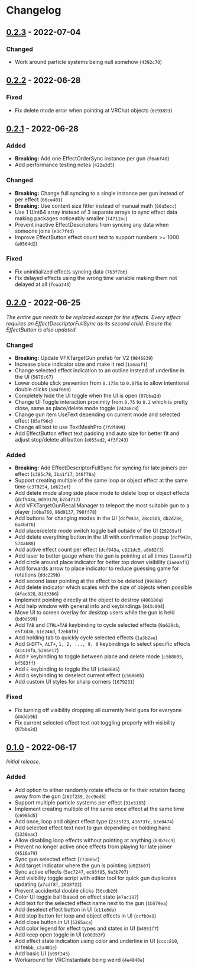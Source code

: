 
# Changelog

## [0.2.3] - 2022-07-04

### Changed

- Work around particle systems being null somehow (`4392c70`)

## [0.2.2] - 2022-06-28

### Fixed

- Fix delete mode error when pointing at VRChat objects (`8e93893`)

## [0.2.1] - 2022-06-28

### Added

- **Breaking:** Add one EffectOrderSync instance per gun (`f6a6f40`)
- Add performance testing notes (`422a3d5`)

### Changed

- **Breaking:** Change full syncing to a single instance per gun instead of per effect (`66ce401`)
- **Breaking:** Use content size fitter instead of manual math (`80a5ecc`)
- Use 1 UInt64 array instead of 3 separate arrays to sync effect data making packages noticeably smaller (`f4711bc`)
- Prevent inactive EffectDescriptors from syncing any data when someone joins (`e3c7f4d`)
- Improve EffectButton effect count text to support numbers >= 1000 (`a0564d2`)

### Fixed

- Fix uninitialized effects syncing data (`763f7bb`)
- Fix delayed effects using the wrong time variable making them not delayed at all (`feaa343`)

## [0.2.0] - 2022-06-25

_The entire gun needs to be replaced except for the effects. Every effect requires an EffectDescriptorFullSync as its second child. Ensure the EffectButton is also updated._

### Changed

- **Breaking:** Update VFXTargetGun prefab for V2 (`9846839`)
- Increase place indicator size and make it red (`1aeaaf1`)
- Change selected effect indication to an outline instead of underline in the UI (`5676c67`)
- Lower double click prevention from `0.175`s to `0.075`s to allow intentional double clicks (`584f600`)
- Completely hide the UI toggle when the UI is open (`07bba2d`)
- Change UI Toggle interaction proximity from `0.75` to `0.2` which is pretty close, same as place/delete mode toggle (`24248c8`)
- Change gun item UseText depending on current mode and selected effect (`85af96c`)
- Change all text to use TextMeshPro (`7fdf499`)
- Add EffectButton effect text padding and auto size for better fit and adjust stop/delete all button (`e055ad2`, `4f3f243`)

### Added

- **Breaking:** Add EffectDescriptorFullSync for syncing for late joiners per effect (`c385c78`, `3ba1f17`, `346f78a`)
- Support creating multiple of the same loop or object effect at the same time (`c379254`, `1d623ef`)
- Add delete mode along side place mode to delete loop or object effects (`dcf943a`, `0d99170`, `b7b4717`)
- Add VFXTargetGunRecallManager to teleport the most suitable gun to a player (`b0ba760`, `96d9137`, `798ff78`)
- Add buttons for changing modes in the UI (`dcf943a`, `28cc58b`, `db2d28e`, `6a4bd76`)
- Add place/delete mode switch toggle ball outside of the UI (`29269af`)
- Add delete everything button in the UI with confirmation popup (`dcf943a`, `574ab88`)
- Add active effect count per effect (`dcf943a`, `c921dc5`, `a8b82f3`)
- Add laser to better gauge where the gun is pointing at all times (`1aeaaf1`)
- Add circle around place indicator for better top down visibility (`1aeaaf1`)
- Add forwards arrow to place indicator to reduce guessing game for rotations (`ddc229b`)
- Add second laser pointing at the effect to be deleted (`99d98cf`)
- Add delete indicator which scales with the size of objects when possible (`4fac828`, `81d3366`)
- Implement pointing directly at the object to destroy (`480180a`)
- Add help window with general info and keybindings (`843c094`)
- Move UI to screen overlay for desktop users while the gun is held (`bd0d599`)
- Add `TAB` and `CTRL+TAB` keybinding to cycle selected effects (`9a629cb`, `e5f3d36`, `61e246d`, `f2eb8f8`)
- Add holding tab to quickly cycle selected effects (`1a3b2ae`)
- Add `SHIFT+`, `ALT+`, `1, 2, ..., 9, 0` keybindings to select specific effects (`41418fa`, `5286e17`)
- Add `F` keybinding to toggle between place and delete mode (`c568605`, `bf583ff`)
- Add `E` keybinding to toggle the UI (`c568605`)
- Add `Q` keybinding to deselect current effect (`c568605`)
- Add custom UI styles for sharp corners (`1679231`)

### Fixed

- Fix turning off visibility dropping all currently held guns for everyone (`d4ddb9b`)
- Fix current selected effect text not toggling properly with visibility (`07bba2d`)

## [0.1.0] - 2022-06-17

_Initial release._

### Added

- Add option to either randomly rotate effects or fix their rotation facing away from the gun (`262f239`, `2ec9ed8`)
- Support multiple particle systems per effect (`31e5185`)
- Implement creating multiple of the same once effect at the same time (`c6985d5`)
- Add once, loop and object effect type (`2335f23`, `41673fc`, `b3e0474`)
- Add selected effect text next to gun depending on holding hand (`1338eac`)
- Allow disabling loop effects without pointing at anything (`03b7cc9`)
- Prevent no longer active once effects from playing for late joiner (`4516a79`)
- Sync gun selected effect (`773805c`)
- Add target indicator where the gun is pointing (`d023b07`)
- Sync active effects (`5ec7247`, `ec93f85`, `9a3b707`)
- Add visibility toggle script with editor tool for quick gun duplicates updating (`a7adf8f`, `2018722`)
- Prevent accidental double clicks (`50cdb20`)
- Color UI toggle ball based on effect state (`e7ac187`)
- Add text for the selected effect name next to the gun (`1b579ea`)
- Add deselect effect button in UI (`e11e8da`)
- Add stop button for loop and object effects in UI (`ccfb0e8`)
- Add close button in UI (`5265aca`)
- Add color legend for effect types and states in UI (`b4951f7`)
- Add keep open toggle in UI (`c003b3f`)
- Add effect state indication using color and underline in UI (`cccc810`, `87f06bb`, `c2a401e`)
- Add basic UI (`b99f245`)
- Workaround for VRCInstantiate being weird (`4e4840e`)

<!-- VFXTargetGun_v0.2.3 -->
<!-- VFXTargetGun_v0.2.2 -->
<!-- VFXTargetGun_v0.2.1 -->
<!-- VFXTargetGun_v0.2.0 -->
<!-- VFXTargetGun_v0.1.0 -->

[0.2.3]: /dev/null
[0.2.2]: /dev/null
[0.2.1]: /dev/null
[0.2.0]: /dev/null
[0.1.0]: /dev/null
